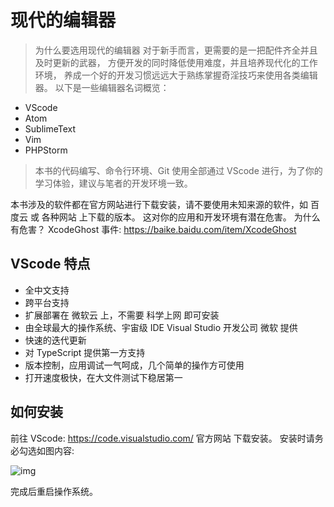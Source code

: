 # 现代的编辑器

> 为什么要选用现代的编辑器
对于新手而言，更需要的是一把配件齐全并且及时更新的武器， 方便开发的同时降低使用难度，并且培养现代化的工作环境， 养成一个好的开发习惯远远大于熟练掌握奇淫技巧来使用各类编辑器。 
以下是一些编辑器名词概览：

* VScode
* Atom
* SublimeText
* Vim
* PHPStorm

> 本书的代码编写、命令行环境、Git 使用全部通过 VScode 进行，为了你的学习体验，建议与笔者的开发环境一致。

本书涉及的软件都在官方网站进行下载安装，请不要使用未知来源的软件，如 百度云 或 各种网站 上下载的版本。 
这对你的应用和开发环境有潜在危害。 
为什么有危害？ XcodeGhost 事件: https://baike.baidu.com/item/XcodeGhost

## VScode 特点

* 全中文支持
* 跨平台支持
* 扩展部署在 微软云 上，不需要 科学上网 即可安装
* 由全球最大的操作系统、宇宙级 IDE Visual Studio 开发公司 微软 提供
* 快速的迭代更新
* 对 TypeScript 提供第一方支持
* 版本控制，应用调试一气呵成，几个简单的操作方可使用
* 打开速度极快，在大文件测试下稳居第一

## 如何安装

前往 VScode: https://code.visualstudio.com/ 官方网站 下载安装。 
安装时请务必勾选如图内容:

![img](https://box.kancloud.cn/6b6c5265735e2c264d0308d293005818_503x389.png)

完成后重启操作系统。